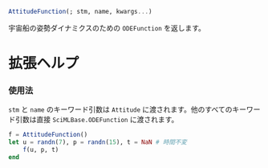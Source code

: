 ```julia
AttitudeFunction(; stm, name, kwargs...)

```

宇宙船の姿勢ダイナミクスのための `ODEFunction` を返します。

# 拡張ヘルプ

### 使用法

`stm` と `name` のキーワード引数は `Attitude` に渡されます。他のすべてのキーワード引数は直接 `SciMLBase.ODEFunction` に渡されます。

```julia
f = AttitudeFunction()
let u = randn(7), p = randn(15), t = NaN # 時間不変
    f(u, p, t)
end
```
